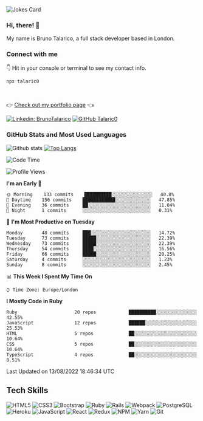 <!--
**Talaric0/talaric0** is a ✨ _special_ ✨ repository because its `README.md` (this file) appears on your GitHub profile.

Here are some ideas to get you started:

- 🔭 I’m currently working on ...
- 🌱 I’m currently learning ...
- 👯 I’m looking to collaborate on ...
- 🤔 I’m looking for help with ...
- 💬 Ask me about ...
- 📫 How to reach me: ...
- 😄 Pronouns: ...
- ⚡ Fun fact: ...
-->
<img src="https://readme-jokes.vercel.app/api" alt="Jokes Card" />



### Hi, there! 👋

My name is Bruno Talarico, a full stack developer based in London.

### Connect with me

👇 Hit in your console or terminal to see my contact info.

```bash
npx talaric0
```
<br>

👉 [Check out my portfolio page]( https://talarico.dev ) 👈


[![Linkedin: BrunoTalarico]( https://img.shields.io/badge/Bruno%20Talarico%20-%230077B5.svg?&style=for-the-badge&logo=linkedin&logoColor=white&link=https://www.linkedin.com/in/bruno-talarico-4421741ab/)](https://www.linkedin.com/in/bruno-talarico-4421741ab/) [![GitHub Talaric0]( https://img.shields.io/badge/Talaric0%20-%23121011.svg?&style=for-the-badge&logo=github&logoColor=white)](https://github.com/talaric0)


<!-- ### Projects I've made / contributed to...

#### [Take a Walk](https://take-a-walk.vercel.app/) - [repo](https://github.com/Talaric0/take-a-walk)
#### [Chillhopify (React music player)](https://talaric0.github.io/react-music-player/) - [repo](https://github.com/Talaric0/react-music-player)
#### [WeMakeMovies (React Filmmaking Portfolio)](https://talaric0.github.io/react-filmmaking-portfolio/) - [repo](https://github.com/Talaric0/react-filmmaking-portfolio)
#### [GamesHub (React/Redux Games App)](https://games-hub.vercel.app/) - [repo](https://github.com/Talaric0/games-hub)
#### [Slack-clone (Functional Slack clone)](https://talaric0.github.io/chat-redux/) - [repo](https://github.com/Talaric0/chat-redux)
#### [Zoom-clone (Functional Zoom clone with video calls and recording)](https://zoom-clone-bt.herokuapp.com/pages/home/) - [repo](https://github.com/Talaric0/zoom-clone)
#### [React-recipes (React recipes app)](https://talaric0.github.io/react-recipes/) - [repo](https://github.com/Talaric0/react-recipes)
#### [Indigenius (Ruby on Rails e-commerce app)](https://www.indigenius.space/) - [repo](https://github.com/seabass617/indigenius)
#### [Dream-multiverse-vacations (Ruby on Rails e-commerce app)](http://multiverse-vacation.herokuapp.com/) - [repo](https://github.com/Talaric0/dream_multiverse_vacations-1)
#### [Reac-tac-toe (Tic-tac-toe built using React)](https://talaric0.github.io/tic-tac-toe/) - [repo](https://github.com/Talaric0/tic-tac-toe) -->

<!--
#### [React-fake-airbnb](https://talaric0.github.io/react-flats/) - [repo](https://github.com/Talaric0/react-flats)
#### [React-LeWagon-cities](https://talaric0.github.io/react-redux-wagon-cities/) - [repo](https://github.com/Talaric0/react-redux-wagon-cities)
#### [React-gifs](https://talaric0.github.io/react-gifs/) - [repo](https://github.com/Talaric0/react-gifs)
#### [Voice Memo](https://voice-memo.vercel.app/) - [repo](https://github.com/Talaric0/voice-memo)
-->

### GitHub Stats and Most Used Languages

![Github stats]( https://github-readme-stats.vercel.app/api?username=talaric0&hide=issues,stars&theme=tokyonight&show_icons=true&hide_border=true&count_private=true&include_all_commits=true&line_height=24.5)
[![Top Langs]( https://github-readme-stats.vercel.app/api/top-langs/?username=talaric0&hide=Jupyter%20Notebook&hide_border=true&layout=compact&theme=tokyonight&langs_count=10)](https://github.com/talaric0/github-readme-stats)

<!--START_SECTION:waka-->
![Code Time](http://img.shields.io/badge/Code%20Time-0%20secs-blue)

![Profile Views](http://img.shields.io/badge/Profile%20Views-0-blue)

**I'm an Early 🐤** 

```text
🌞 Morning    133 commits    ██████████░░░░░░░░░░░░░░░   40.8% 
🌆 Daytime    156 commits    ████████████░░░░░░░░░░░░░   47.85% 
🌃 Evening    36 commits     ██░░░░░░░░░░░░░░░░░░░░░░░   11.04% 
🌙 Night      1 commits      ░░░░░░░░░░░░░░░░░░░░░░░░░   0.31%

```
📅 **I'm Most Productive on Tuesday** 

```text
Monday       48 commits     ███░░░░░░░░░░░░░░░░░░░░░░   14.72% 
Tuesday      73 commits     █████░░░░░░░░░░░░░░░░░░░░   22.39% 
Wednesday    73 commits     █████░░░░░░░░░░░░░░░░░░░░   22.39% 
Thursday     54 commits     ████░░░░░░░░░░░░░░░░░░░░░   16.56% 
Friday       66 commits     █████░░░░░░░░░░░░░░░░░░░░   20.25% 
Saturday     4 commits      ░░░░░░░░░░░░░░░░░░░░░░░░░   1.23% 
Sunday       8 commits      ░░░░░░░░░░░░░░░░░░░░░░░░░   2.45%

```


📊 **This Week I Spent My Time On** 

```text
⌚︎ Time Zone: Europe/London

```

**I Mostly Code in Ruby** 

```text
Ruby                     20 repos            ██████████░░░░░░░░░░░░░░░   42.55% 
JavaScript               12 repos            ██████░░░░░░░░░░░░░░░░░░░   25.53% 
HTML                     5 repos             ██░░░░░░░░░░░░░░░░░░░░░░░   10.64% 
CSS                      5 repos             ██░░░░░░░░░░░░░░░░░░░░░░░   10.64% 
TypeScript               4 repos             ██░░░░░░░░░░░░░░░░░░░░░░░   8.51%

```



 Last Updated on 13/08/2022 18:46:34 UTC
<!--END_SECTION:waka-->

## Tech Skills

![HTML5](https://img.shields.io/badge/-HTML5-E34F26?style=flat-square&logo=html5&logoColor=white)
![CSS3](https://img.shields.io/badge/-CSS3-1572B6?style=flat-square&logo=css3)
![Bootstrap](https://img.shields.io/badge/-Bootstrap-563D7C?style=flat-square&logo=bootstrap)
![Ruby]( https://img.shields.io/badge/-Ruby-red?style=flat-square&logo=ruby)
![Rails]( https://img.shields.io/badge/-Rails-red?style=flat-square&logo=ruby-on-rails)
![Webpack]( https://img.shields.io/badge/Webpack%20-%238DD6F9.svg?&style=flat-square&logo=webpack&logoColor=black)
![PostgreSQL]( https://img.shields.io/badge/-PostgreSQL-blue?style=flat-square&logo=postgresql)
![Heroku]( https://img.shields.io/badge/Heroku%20-%23430098.svg?&style=flat-square&logo=heroku&logoColor=white)
![JavaScript](https://img.shields.io/badge/-JavaScript-black?style=flat-square&logo=javascript)
![React](https://img.shields.io/badge/-React-black?style=flat-square&logo=react)
![Redux](https://img.shields.io/badge/-Redux-black?style=flat-square&logo=redux)
![NPM](https://img.shields.io/badge/NPM-CB3837.svg?logo=npm)
![Yarn](https://img.shields.io/badge/Yarn-2C8EBB.svg?logo=yarn&logoColor=white)
![Git](https://img.shields.io/badge/-Git-black?style=flat-square&logo=git)
